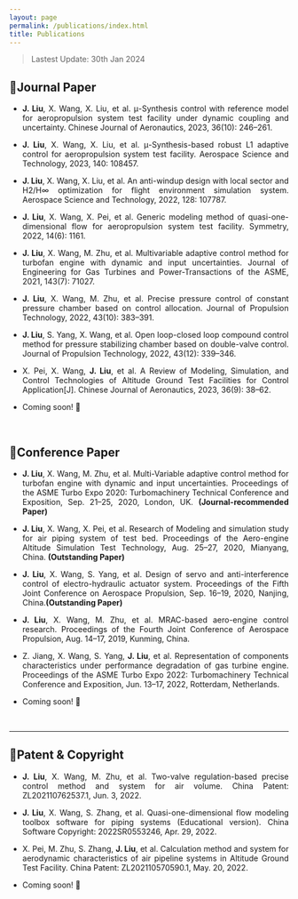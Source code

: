```yaml
---
layout: page
permalink: /publications/index.html
title: Publications
---
```


> Lastest Update: 30th Jan 2024&nbsp;  

## 📖Journal Paper

* <p style="text-align:justify; text-justify:inter-ideograph;"> <b>J. Liu</b>, X. Wang, X. Liu, et al. μ-Synthesis control with reference model for aeropropulsion system test facility under dynamic coupling and uncertainty. Chinese Journal of Aeronautics, 2023, 36(10): 246–261.</p> 

* <p style="text-align:justify; text-justify:inter-ideograph;"><b>J. Liu</b>, X. Wang, X. Liu, et al. μ-Synthesis-based robust L1 adaptive control for aeropropulsion system test facility. Aerospace Science and Technology, 2023, 140: 108457.</p> 

* <p style="text-align:justify; text-justify:inter-ideograph;">  <b>J. Liu</b>, X. Wang, X. Liu, et al. An anti-windup design with local sector and H2/H∞ optimization for flight environment simulation system. Aerospace Science and Technology, 2022, 128: 107787.</p> 

* <p style="text-align:justify; text-justify:inter-ideograph;"> <b>J. Liu</b>, X. Wang, X. Pei, et al. Generic modeling method of quasi-one-dimensional flow for aeropropulsion system test facility. Symmetry, 2022, 14(6): 1161.</p> 

* <p style="text-align:justify; text-justify:inter-ideograph;"> <b>J. Liu</b>, X. Wang, M. Zhu, et al. Multivariable adaptive control method for turbofan engine with dynamic and input uncertainties. Journal of Engineering for Gas Turbines and Power-Transactions of the ASME, 2021, 143(7): 71027. </p> 

* <p style="text-align:justify; text-justify:inter-ideograph;"> <b>J. Liu</b>, X. Wang, M. Zhu, et al. Precise pressure control of constant pressure chamber based on control allocation. Journal of Propulsion Technology, 2022, 43(10): 383–391. </p> 

* <p style="text-align:justify; text-justify:inter-ideograph;"> <b>J. Liu</b>, S. Yang, X. Wang, et al. Open loop-closed loop compound control method for pressure stabilizing chamber based on double-valve control. Journal of Propulsion Technology, 2022, 43(12): 339–346. </p> 

* <p style="text-align:justify; text-justify:inter-ideograph;"> X. Pei, X. Wang, <b>J. Liu</b>, et al. A Review of Modeling, Simulation, and Control Technologies of Altitude Ground Test Facilities for Control Application[J]. Chinese Journal of Aeronautics, 2023, 36(9): 38–62. </p> 

* <p style="text-align:justify; text-justify:inter-ideograph;"> Coming soon! 🚀</p>

<br>

## 📑Conference Paper

* <p style="text-align:justify; text-justify:inter-ideograph;"> <b>J. Liu</b>, X. Wang, M. Zhu, et al. Multi-Variable adaptive control method for turbofan engine with dynamic and input uncertainties. Proceedings of the ASME Turbo Expo 2020: Turbomachinery Technical Conference and Exposition, Sep. 21–25, 2020, London, UK. <b>(Journal-recommended Paper)</b></p> 

* <p style="text-align:justify; text-justify:inter-ideograph;"> <b>J. Liu</b>, X. Wang, X. Pei, et al. Research of Modeling and simulation study for air piping system of test bed. Proceedings of the Aero-engine Altitude Simulation Test Technology, Aug. 25–27, 2020, Mianyang, China. <b>(Outstanding Paper)</b></p> 

* <p style="text-align:justify; text-justify:inter-ideograph;"> <b>J. Liu</b>, X. Wang, S. Yang, et al. Design of servo and anti-interference control of electro-hydraulic actuator system. Proceedings of the Fifth Joint Conference on Aerospace Propulsion, Sep. 16–19, 2020, Nanjing, China.<b>(Outstanding Paper)</b></p>

* <p style="text-align:justify; text-justify:inter-ideograph;"> <b>J. Liu</b>, X. Wang, M. Zhu, et al. MRAC-based aero-engine control research. Proceedings of the Fourth Joint Conference of Aerospace Propulsion, Aug. 14–17, 2019, Kunming, China.</p> 

* <p style="text-align:justify; text-justify:inter-ideograph;"> Z. Jiang, X. Wang, S. Yang, <b>J. Liu</b>, et al. Representation of components characteristics under performance degradation of gas turbine engine. Proceedings of the ASME Turbo Expo 2022: Turbomachinery Technical Conference and Exposition, Jun. 13–17, 2022, Rotterdam, Netherlands.</p> 

* Coming soon! 🚀

<br>

---

## 📃Patent & Copyright  

* <p style="text-align:justify; text-justify:inter-ideograph;"> <b>J. Liu</b>, X. Wang, M. Zhu, et al. Two-valve regulation-based precise control method and system for air volume. China Patent: ZL202110762537.1, Jun. 3, 2022.</p> 

* <p style="text-align:justify; text-justify:inter-ideograph;"> <b>J. Liu</b>, X. Wang, S. Zhang, et al. Quasi-one-dimensional flow modeling toolbox software for piping systems (Educational version). China Software Copyright: 2022SR0553246, Apr. 29, 2022.</p> 

* <p style="text-align:justify; text-justify:inter-ideograph;"> X. Pei, M. Zhu, S. Zhang, <b>J. Liu</b>, et al. Calculation method and system for aerodynamic characteristics of air pipeline systems in Altitude Ground Test Facility.  China Patent: ZL202110570590.1, May. 20, 2022.</p> 

* Coming soon! 🚀

<br>


